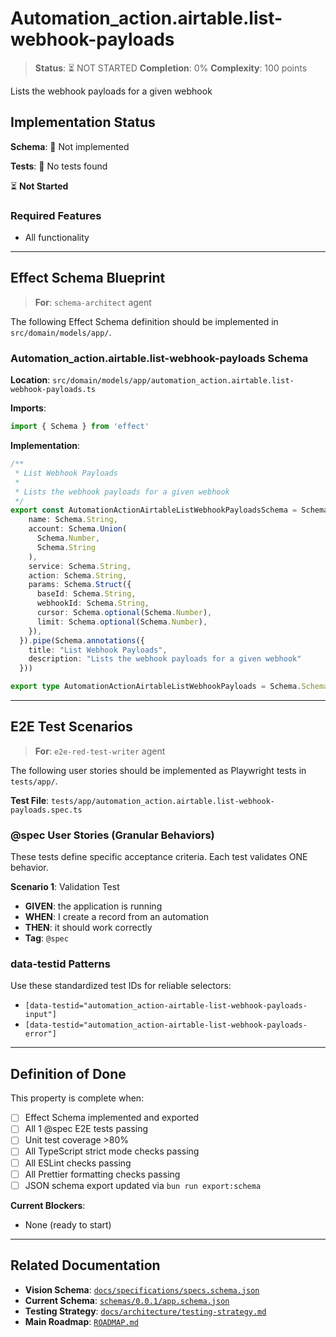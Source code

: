# Automation_action.airtable.list-webhook-payloads

> **Status**: ⏳ NOT STARTED
> **Completion**: 0%
> **Complexity**: 100 points

Lists the webhook payloads for a given webhook

## Implementation Status

**Schema**: 🔴 Not implemented

**Tests**: 🔴 No tests found

⏳ **Not Started**

### Required Features

- All functionality

---

## Effect Schema Blueprint

> **For**: `schema-architect` agent

The following Effect Schema definition should be implemented in `src/domain/models/app/`.

### Automation_action.airtable.list-webhook-payloads Schema

**Location**: `src/domain/models/app/automation_action.airtable.list-webhook-payloads.ts`

**Imports**:

```typescript
import { Schema } from 'effect'
```

**Implementation**:

```typescript
/**
 * List Webhook Payloads
 * 
 * Lists the webhook payloads for a given webhook
 */
export const AutomationActionAirtableListWebhookPayloadsSchema = Schema.Struct({
    name: Schema.String,
    account: Schema.Union(
      Schema.Number,
      Schema.String
    ),
    service: Schema.String,
    action: Schema.String,
    params: Schema.Struct({
      baseId: Schema.String,
      webhookId: Schema.String,
      cursor: Schema.optional(Schema.Number),
      limit: Schema.optional(Schema.Number),
    }),
  }).pipe(Schema.annotations({
    title: "List Webhook Payloads",
    description: "Lists the webhook payloads for a given webhook"
  }))

export type AutomationActionAirtableListWebhookPayloads = Schema.Schema.Type<typeof AutomationActionAirtableListWebhookPayloadsSchema>
```

---

## E2E Test Scenarios

> **For**: `e2e-red-test-writer` agent

The following user stories should be implemented as Playwright tests in `tests/app/`.

**Test File**: `tests/app/automation_action.airtable.list-webhook-payloads.spec.ts`

### @spec User Stories (Granular Behaviors)

These tests define specific acceptance criteria. Each test validates ONE behavior.

**Scenario 1**: Validation Test

- **GIVEN**: the application is running
- **WHEN**: I create a record from an automation
- **THEN**: it should work correctly
- **Tag**: `@spec`

### data-testid Patterns

Use these standardized test IDs for reliable selectors:

- `[data-testid="automation_action-airtable-list-webhook-payloads-input"]`
- `[data-testid="automation_action-airtable-list-webhook-payloads-error"]`

---

## Definition of Done

This property is complete when:

- [ ] Effect Schema implemented and exported
- [ ] All 1 @spec E2E tests passing
- [ ] Unit test coverage >80%
- [ ] All TypeScript strict mode checks passing
- [ ] All ESLint checks passing
- [ ] All Prettier formatting checks passing
- [ ] JSON schema export updated via `bun run export:schema`

**Current Blockers**:

- None (ready to start)

---

## Related Documentation

- **Vision Schema**: [`docs/specifications/specs.schema.json`](../specs.schema.json)
- **Current Schema**: [`schemas/0.0.1/app.schema.json`](../../schemas/0.0.1/app.schema.json)
- **Testing Strategy**: [`docs/architecture/testing-strategy.md`](../../architecture/testing-strategy.md)
- **Main Roadmap**: [`ROADMAP.md`](../../../ROADMAP.md)
